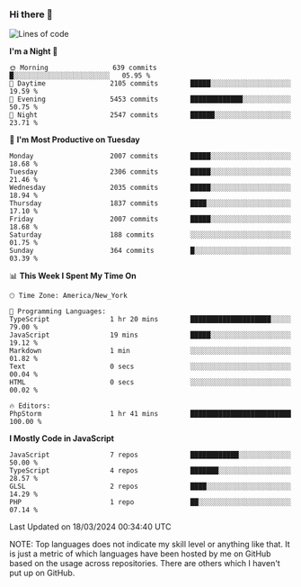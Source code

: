 ### Hi there 👋

<!--
**LynxJinxxy/LynxJinxxy** is a ✨ _special_ ✨ repository because its `README.md` (this file) appears on your GitHub profile.

Here are some ideas to get you started:

- 🔭 I’m currently working on ...
- 🌱 I’m currently learning ...
- 👯 I’m looking to collaborate on ...
- 🤔 I’m looking for help with ...
- 💬 Ask me about ...
- 📫 How to reach me: ...
- 😄 Pronouns: ...
- ⚡ Fun fact: ...
-->

<!--START_SECTION:waka-->
![Lines of code](https://img.shields.io/badge/From%20Hello%20World%20I%27ve%20Written-26.3%20million%20lines%20of%20code-blue)

**I'm a Night 🦉** 

```text
🌞 Morning                639 commits         █░░░░░░░░░░░░░░░░░░░░░░░░   05.95 % 
🌆 Daytime                2105 commits        █████░░░░░░░░░░░░░░░░░░░░   19.59 % 
🌃 Evening                5453 commits        █████████████░░░░░░░░░░░░   50.75 % 
🌙 Night                  2547 commits        ██████░░░░░░░░░░░░░░░░░░░   23.71 % 
```
📅 **I'm Most Productive on Tuesday** 

```text
Monday                   2007 commits        █████░░░░░░░░░░░░░░░░░░░░   18.68 % 
Tuesday                  2306 commits        █████░░░░░░░░░░░░░░░░░░░░   21.46 % 
Wednesday                2035 commits        █████░░░░░░░░░░░░░░░░░░░░   18.94 % 
Thursday                 1837 commits        ████░░░░░░░░░░░░░░░░░░░░░   17.10 % 
Friday                   2007 commits        █████░░░░░░░░░░░░░░░░░░░░   18.68 % 
Saturday                 188 commits         ░░░░░░░░░░░░░░░░░░░░░░░░░   01.75 % 
Sunday                   364 commits         █░░░░░░░░░░░░░░░░░░░░░░░░   03.39 % 
```


📊 **This Week I Spent My Time On** 

```text
🕑︎ Time Zone: America/New_York

💬 Programming Languages: 
TypeScript               1 hr 20 mins        ████████████████████░░░░░   79.00 % 
JavaScript               19 mins             █████░░░░░░░░░░░░░░░░░░░░   19.12 % 
Markdown                 1 min               ░░░░░░░░░░░░░░░░░░░░░░░░░   01.82 % 
Text                     0 secs              ░░░░░░░░░░░░░░░░░░░░░░░░░   00.04 % 
HTML                     0 secs              ░░░░░░░░░░░░░░░░░░░░░░░░░   00.02 % 

🔥 Editors: 
PhpStorm                 1 hr 41 mins        █████████████████████████   100.00 % 
```

**I Mostly Code in JavaScript** 

```text
JavaScript               7 repos             ████████████░░░░░░░░░░░░░   50.00 % 
TypeScript               4 repos             ███████░░░░░░░░░░░░░░░░░░   28.57 % 
GLSL                     2 repos             ████░░░░░░░░░░░░░░░░░░░░░   14.29 % 
PHP                      1 repo              ██░░░░░░░░░░░░░░░░░░░░░░░   07.14 % 
```




 Last Updated on 18/03/2024 00:34:40 UTC
<!--END_SECTION:waka-->
NOTE: Top languages does not indicate my skill level or anything like that. It is just a metric of which languages have been hosted by me on GitHub based on the usage across repositories. There are others which I haven't put up on GitHub.
